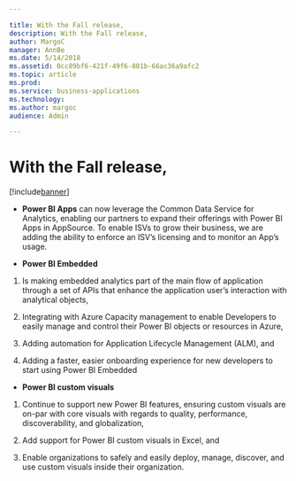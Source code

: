```yaml
---

title: With the Fall release,
description: With the Fall release,
author: MargoC
manager: AnnBe
ms.date: 5/14/2018
ms.assetid: 0cc89bf6-421f-49f6-881b-66ac36a9afc2
ms.topic: article
ms.prod: 
ms.service: business-applications
ms.technology: 
ms.author: margoc
audience: Admin

---
```

#  With the Fall release,


[!include[banner](../../../../includes/banner.md)]

-   **Power BI Apps** can now leverage the Common Data Service for Analytics,
    enabling our partners to expand their offerings with Power BI Apps in
    AppSource. To enable ISVs to grow their business, we are adding the ability
    to enforce an ISV’s licensing and to monitor an App’s usage.

-   **Power BI Embedded**

1.  Is making embedded analytics part of the main flow of application through a
    set of APIs that enhance the application user’s interaction with analytical
    objects,

2.  Integrating with Azure Capacity management to enable Developers to easily
    manage and control their Power BI objects or resources in Azure,

3.  Adding automation for Application Lifecycle Management (ALM), and

4.  Adding a faster, easier onboarding experience for new developers to start
    using Power BI Embedded

-   **Power BI custom visuals**

1.  Continue to support new Power BI features, ensuring custom visuals are
    on-par with core visuals with regards to quality, performance,
    discoverability, and globalization,

2.  Add support for Power BI custom visuals in Excel, and

3.  Enable organizations to safely and easily deploy, manage, discover, and use
    custom visuals inside their organization.
